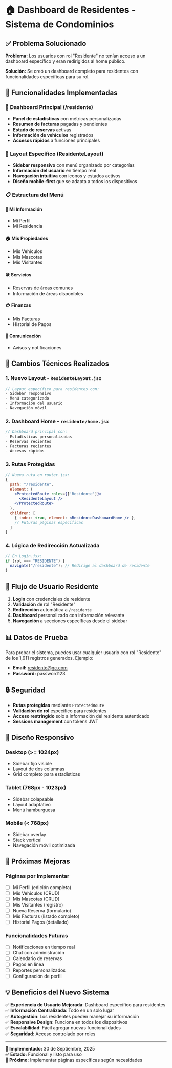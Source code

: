 # 🏠 Dashboard de Residentes - Sistema de Condominios

## ✅ Problema Solucionado

**Problema:** Los usuarios con rol "Residente" no tenían acceso a un dashboard específico y eran redirigidos al home público.

**Solución:** Se creó un dashboard completo para residentes con funcionalidades específicas para su rol.

## 🚀 Funcionalidades Implementadas

### 📱 Dashboard Principal (/residente)
- **Panel de estadísticas** con métricas personalizadas
- **Resumen de facturas** pagadas y pendientes
- **Estado de reservas** activas
- **Información de vehículos** registrados
- **Accesos rápidos** a funciones principales

### 🎨 Layout Específico (ResidenteLayout)
- **Sidebar responsivo** con menú organizado por categorías
- **Información del usuario** en tiempo real
- **Navegación intuitiva** con iconos y estados activos
- **Diseño mobile-first** que se adapta a todos los dispositivos

### 📋 Estructura del Menú

#### 👤 Mi Información
- Mi Perfil
- Mi Residencia

#### 🏠 Mis Propiedades  
- Mis Vehículos
- Mis Mascotas
- Mis Visitantes

#### 🛠️ Servicios
- Reservas de áreas comunes
- Información de áreas disponibles

#### 💳 Finanzas
- Mis Facturas
- Historial de Pagos

#### 📢 Comunicación
- Avisos y notificaciones

## 🔧 Cambios Técnicos Realizados

### 1. Nuevo Layout - `ResidenteLayout.jsx`
```jsx
// Layout específico para residentes con:
- Sidebar responsivo
- Menú categorizado
- Información del usuario
- Navegación móvil
```

### 2. Dashboard Home - `residente/home.jsx`
```jsx
// Dashboard principal con:
- Estadísticas personalizadas
- Reservas recientes
- Facturas recientes  
- Accesos rápidos
```

### 3. Rutas Protegidas
```jsx
// Nueva ruta en router.jsx:
{
  path: "/residente",
  element: (
    <ProtectedRoute roles={['Residente']}>
      <ResidenteLayout />
    </ProtectedRoute>
  ),
  children: [
    { index: true, element: <ResidenteDashboardHome /> },
    // Futuras páginas específicas
  ]
}
```

### 4. Lógica de Redirección Actualizada
```jsx
// En Login.jsx:
if (rol === "RESIDENTE") {
  navigate("/residente"); // Redirige al dashboard de residente
}
```

## 🎯 Flujo de Usuario Residente

1. **Login** con credenciales de residente
2. **Validación** de rol "Residente"
3. **Redirección** automática a `/residente`
4. **Dashboard** personalizado con información relevante
5. **Navegación** a secciones específicas desde el sidebar

## 📊 Datos de Prueba

Para probar el sistema, puedes usar cualquier usuario con rol "Residente" de los 1,911 registros generados. Ejemplo:
- **Email:** residente@gc.com
- **Password:** password123

## 🔒 Seguridad

- **Rutas protegidas** mediante `ProtectedRoute`
- **Validación de rol** específico para residentes
- **Acceso restringido** solo a información del residente autenticado
- **Sessions management** con tokens JWT

## 📱 Diseño Responsivo

### Desktop (>= 1024px)
- Sidebar fijo visible
- Layout de dos columnas
- Grid completo para estadísticas

### Tablet (768px - 1023px)
- Sidebar colapsable
- Layout adaptativo
- Menú hamburguesa

### Mobile (< 768px)
- Sidebar overlay
- Stack vertical
- Navegación móvil optimizada

## 🚧 Próximas Mejoras

### Páginas por Implementar
- [ ] Mi Perfil (edición completa)
- [ ] Mis Vehículos (CRUD)
- [ ] Mis Mascotas (CRUD)
- [ ] Mis Visitantes (registro)
- [ ] Nueva Reserva (formulario)
- [ ] Mis Facturas (listado completo)
- [ ] Historial Pagos (detallado)

### Funcionalidades Futuras
- [ ] Notificaciones en tiempo real
- [ ] Chat con administración
- [ ] Calendario de reservas
- [ ] Pagos en línea
- [ ] Reportes personalizados
- [ ] Configuración de perfil

## 💡 Beneficios del Nuevo Sistema

✅ **Experiencia de Usuario Mejorada**: Dashboard específico para residentes  
✅ **Información Centralizada**: Todo en un solo lugar  
✅ **Autogestión**: Los residentes pueden manejar su información  
✅ **Responsive Design**: Funciona en todos los dispositivos  
✅ **Escalabilidad**: Fácil agregar nuevas funcionalidades  
✅ **Seguridad**: Acceso controlado por roles  

---

**📅 Implementado:** 30 de Septiembre, 2025  
**✅ Estado:** Funcional y listo para uso  
**🔄 Próximo:** Implementar páginas específicas según necesidades
